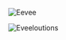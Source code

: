 ![Eevee](https://static.wikia.nocookie.net/pokemon/images/8/88/Char-Eevee.png/revision/latest?cb=20190625223735)



![Eveeloutions](https://cdn2.bulbagarden.net/upload/1/1f/Eeveelutions.png)
